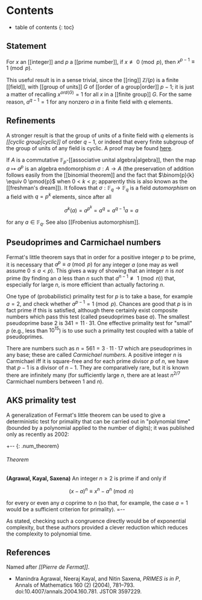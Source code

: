 # Contents #
* table of contents 
{: toc}

## Statement

For $x$ an [[integer]] and $p$ a [[prime number]], if $x \nequiv 0 \pmod{p}$, then $x^{p-1} \equiv 1 \pmod{p}$.

This useful result is in a sense trivial, since the [[ring]] $\mathbb{Z}/(p)$ is a finite [[field]], with [[group of units]] $G$ of [[order of a group|order]] $p-1$; it is just a matter of recalling $x^{ord(G)} = 1$ for all $x$ in a [[finite group]] $G$. For the same reason, $a^{q-1} = 1$ for any nonzero $a$ in a finite field with $q$ elements. 

## Refinements 

A stronger result is that the group of units of a finite field with $q$ elements is _[[cyclic group|cyclic]]_ of order $q-1$, or indeed that every finite subgroup of the group of units of any field is cyclic. A proof may be found [here](/nlab/show/root#rootsunity). 

If $A$ is a commutative $\mathbb{F}_p$-[[associative unital algebra|algebra]], then the map $a \mapsto a^p$ is an algebra endomorphism $\sigma: A \to A$ (the preservation of addition follows easily from the [[binomial theorem]] and the fact that $\binom{p}{k} \equiv 0 \pmod{p}$ when $0 \lt k \lt p$; apparently this is also known as the [[freshman's dream]]). It follows that $\sigma: \mathbb{F}_q \to \mathbb{F}_q$ is a field _automorphism_ on a field with $q = p^k$ elements, since after all 

$$\sigma^k(a) = a^{p^k} = a^q = a^{q-1}a = a$$ 

for any $a \in \mathbb{F}_q$. See also [[Frobenius automorphism]]. 

## Pseudoprimes and Carmichael numbers 

Fermat's little theorem says that in order for a positive integer $p$ to be prime, it is necessary that $a^p \equiv a \pmod{p}$ for any integer $a$ (one may as well assume $0 \leq a \lt p$). This gives a way of showing that an integer $n$ is _not_ prime (by finding an $a$ less than $n$ such that $a^{n-1} \nequiv 1 \pmod{n}$) that, especially for large $n$, is more efficient than  actually factoring $n$. 

One type of (probabilistic) primality test for $p$ is to take a base, for example $a = 2$, and check whether $a^{p-1} = 1 \pmod{p}$. Chances are good that $p$ is in fact prime if this is satisfied, although there certainly exist composite numbers which pass this test (called pseudoprimes base $a$). The smallest pseudoprime base $2$ is $341 = 11 \cdot 31$. One effective primality test for "small" $p$ (e.g., less than $10^{15}$) is to use such a primality test coupled with a table of pseudoprimes. 

There are numbers such as $n = 561 = 3 \cdot 11 \cdot 17$ which are pseudoprimes in any base; these are called _Carmichael numbers_. A positive integer $n$ is Carmichael iff it is square-free and for each prime divisor $p$ of $n$, we have that $p-1$ is a divisor of $n-1$. They are comparatively rare, but it is known there are infinitely many (for sufficiently large $n$, there are at least $n^{2/7}$ Carmichael numbers between $1$ and $n$). 

## AKS primality test 

A generalization of Fermat's little theorem can be used to give a deterministic test for primality that can be carried out in "polynomial time" (bounded by a polynomial applied to the number of digits); it was  published only as recently as 2002: 

+-- {: .num_theorem} 
###### Theorem 
**(Agrawal, Kayal, Saxena)** 
An integer $n \geq 2$ is prime if and only if 

$$(x-a)^n \equiv x^n - a^n \pmod{n}$$ 

for every or even any $a$ coprime to $n$ (so that, for example, the case $a=1$ would be a sufficient criterion for primality). 
=-- 

As stated, checking such a congruence directly would be of exponential complexity, but these authors provided a clever reduction which reduces the complexity to polynomial time. 

## References 

Named after _[[Pierre de Fermat]]_.

*  Manindra Agrawal, Neeraj Kayal, and Nitin Saxena, _PRIMES is in P_,  Annals of Mathematics 160 (2) (2004), 781–793. doi:10.4007/annals.2004.160.781. JSTOR 3597229. 


